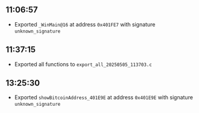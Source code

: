 
## 11:06:57
- Exported `_WinMain@16` at address `0x401FE7` with signature `unknown_signature`

## 11:37:15
- Exported all functions to `export_all_20250505_113703.c`

## 13:25:30
- Exported `showBitcoinAddress_401E9E` at address `0x401E9E` with signature `unknown_signature`
